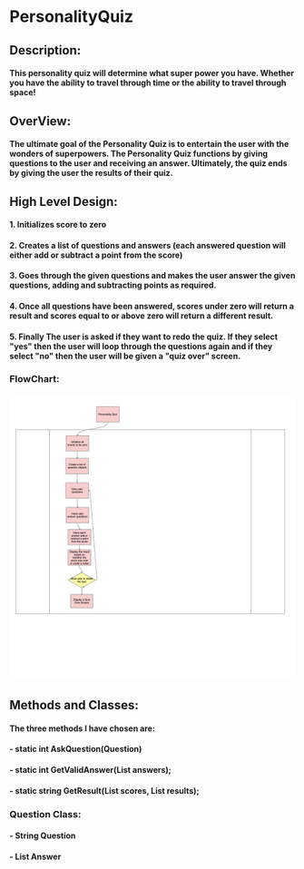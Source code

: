 # PersonalityQuiz

## Description:
#### This personality quiz will determine what super power you have. Whether you have the ability to travel through time or the ability to travel through space!

## OverView:
#### The ultimate goal of the Personality Quiz is to entertain the user with the wonders of superpowers. The Personality Quiz functions by giving questions to the user and receiving an answer. Ultimately, the quiz ends by giving the user the results of their quiz.

## High Level Design:
#### 1. Initializes score to zero
#### 2. Creates a list of questions and answers (each answered question will either add or subtract a point from the score)
#### 3. Goes through the given questions and makes the user answer the given questions, adding and subtracting points as required.
#### 4. Once all questions have been answered, scores under zero will return a result and scores equal to or above zero will return a different result.
#### 5. Finally The user is asked if they want to redo the quiz. If they select "yes" then the user will loop through the questions again and if they select "no" then the user will be given a "quiz over" screen.

### FlowChart:

![quiz overview](QuizOverview.png)

## Methods and Classes:
#### The three methods I have chosen are:
#### - static int AskQuestion(Question)
#### - static int GetValidAnswer(List<string> answers);
#### - static string GetResult(List<int> scores, List<string> results);

### Question Class:
#### - String Question
#### - List <string> Answer
